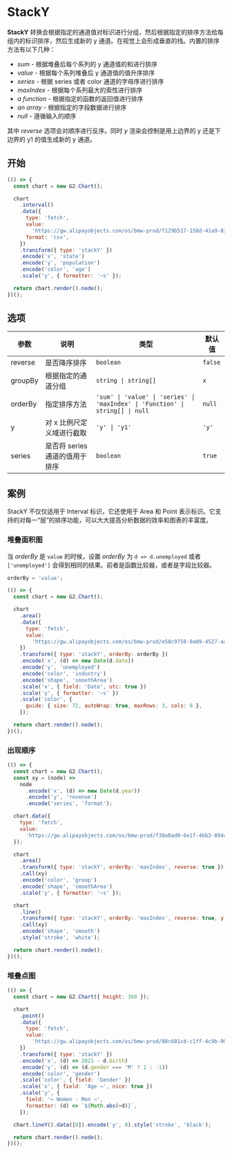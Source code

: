 # StackY

**StackY** 转换会根据指定的通道值对标识进行分组，然后根据指定的排序方法给每组内的标识排序，然后生成新的 y 通道。在视觉上会形成垂直的栈。内置的排序方法有以下几种：

- _sum_ - 根据堆叠后每个系列的 y 通道值的和进行排序
- _value_ - 根据每个系列堆叠后 y 通道值的值升序排序
- _series_ - 根据 series 或者 color 通道的字母序进行排序
- _maxIndex_ - 根据每个系列最大的索性进行排序
- _a function_ - 根据指定的函数的返回值进行排序
- _an array_ - 根据指定的字段数据进行排序
- _null_ - 遵循输入的顺序

其中 _reverse_ 选项会对顺序进行反序。同时 _y_ 渲染会控制是用上边界的 y 还是下边界的 y1 的值生成新的 y 通道。

<!-- The **stack** transform group marks into series by color or series channel, and then produce new y channel for each series by specified order, say to form vertical "stacks" by specified channels. The built-in order is as followed:

- _sum_ - order stacks by ascending total value of corresponding series
- _value_ - order stacks by ascending values of y channel
- _series_ - order stacks by nature alphabetical order of series or color channel
- _maxIndex_ - order stacks by the index of their max value of corresponding series
- _a function_ - order stacks by the specified function of data
- _an array_ - order stacks by the specified array of fields
- _null_ - respect input order

The _reverse_ option reverse any of the above orders. And the _y_ option control wether using the ceil (_y_) or floor (_y1_) of stacked y channel as the new y channel. -->

## 开始

```js
(() => {
  const chart = new G2.Chart();

  chart
    .interval()
    .data({
      type: 'fetch',
      value:
        'https://gw.alipayobjects.com/os/bmw-prod/f129b517-158d-41a9-83a3-3294d639b39e.csv',
      format: 'csv',
    })
    .transform({ type: 'stackY' })
    .encode('x', 'state')
    .encode('y', 'population')
    .encode('color', 'age')
    .scale('y', { formatter: '~s' });

  return chart.render().node();
})();
```

## 选项

| 参数    | 说明                           | 类型                                                                           | 默认值  |
| ------- | ------------------------------ | ------------------------------------------------------------------------------ | ------- |
| reverse | 是否降序排序                   | `boolean`                                                                      | `false` |
| groupBy | 根据指定的通道分组             | `string \| string[]`                                                           | `x`     |
| orderBy | 指定排序方法                   | `'sum' \| 'value' \| 'series' \| 'maxIndex' \| 'Function' \| string[] \| null` | `null`  |
| y       | 对 x 比例尺定义域进行截取      | `'y' \| 'y1'`                                                                  | `'y'`   |
| series  | 是否将 series 通道的值用于排序 | `boolean`                                                                      | `true`  |

## 案例

StackY 不仅仅适用于 Interval 标识，它还使用于 Area 和 Point 表示标识。它支持的对每一“层”的排序功能，可以大大提高分析数据的效率和图表的丰富度。

### 堆叠面积图

当 _orderBy_ 是 `value` 的时候，设置 _orderBy_ 为 `d => d.unemployed` 或者 `['unemployed']` 会得到相同的结果。前者是函数比较器，或者是字段比较器。

```js | radio "options: { labels: ['value', 'series', 'sum'], values: ['value', 'series', 'sum'] }; pin: false"
orderBy = 'value';
```

```js
(() => {
  const chart = new G2.Chart();

  chart
    .area()
    .data({
      type: 'fetch',
      value:
        'https://gw.alipayobjects.com/os/bmw-prod/e58c9758-0a09-4527-aa90-fbf175b45925.json',
    })
    .transform({ type: 'stackY', orderBy: orderBy })
    .encode('x', (d) => new Date(d.date))
    .encode('y', 'unemployed')
    .encode('color', 'industry')
    .encode('shape', 'smoothArea')
    .scale('x', { field: 'Date', utc: true })
    .scale('y', { formatter: '~s' })
    .scale('color', {
      guide: { size: 72, autoWrap: true, maxRows: 3, cols: 6 },
    });

  return chart.render().node();
})();
```

### 出现顺序

```js
(() => {
  const chart = new G2.Chart();
  const xy = (node) =>
    node
      .encode('x', (d) => new Date(d.year))
      .encode('y', 'revenue')
      .encode('series', 'format');

  chart.data({
    type: 'fetch',
    value:
      'https://gw.alipayobjects.com/os/bmw-prod/f38a8ad0-6e1f-4bb3-894c-7db50781fdec.json',
  });

  chart
    .area()
    .transform({ type: 'stackY', orderBy: 'maxIndex', reverse: true })
    .call(xy)
    .encode('color', 'group')
    .encode('shape', 'smoothArea')
    .scale('y', { formatter: '~s' });

  chart
    .line()
    .transform({ type: 'stackY', orderBy: 'maxIndex', reverse: true, y: 'y1' })
    .call(xy)
    .encode('shape', 'smooth')
    .style('stroke', 'white');

  return chart.render().node();
})();
```

### 堆叠点图

```js
(() => {
  const chart = new G2.Chart({ height: 360 });

  chart
    .point()
    .data({
      type: 'fetch',
      value:
        'https://gw.alipayobjects.com/os/bmw-prod/88c601cd-c1ff-4c9b-90d5-740d0b710b7e.json',
    })
    .transform({ type: 'stackY' })
    .encode('x', (d) => 2021 - d.birth)
    .encode('y', (d) => (d.gender === 'M' ? 1 : -1))
    .encode('color', 'gender')
    .scale('color', { field: 'Gender' })
    .scale('x', { field: 'Age →', nice: true })
    .scale('y', {
      field: '← Women · Men →',
      formatter: (d) => `${Math.abs(+d)}`,
    });

  chart.lineY().data([0]).encode('y', 0).style('stroke', 'black');

  return chart.render().node();
})();
```
